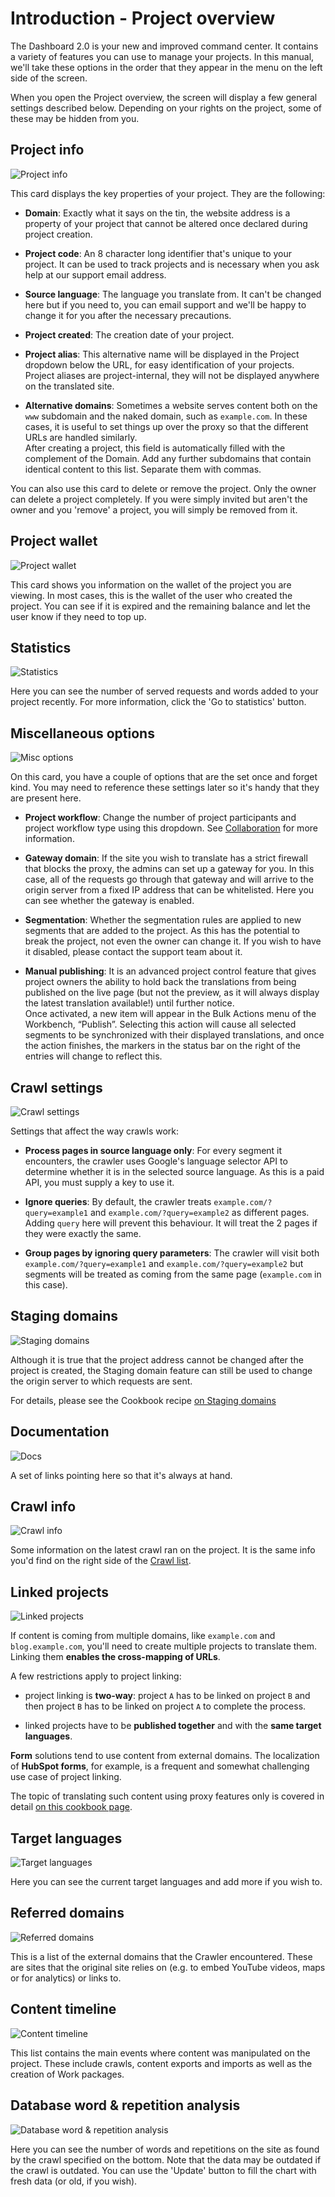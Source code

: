 # Introduction - Project overview

The Dashboard 2.0 is your new and improved command center. It contains a variety of features you can use to manage your projects. In this manual, we'll take these options in the order that they appear in the menu on the left side of the screen.

When you open the Project overview, the screen will display a few general settings described below. Depending on your rights on the project, some of these may be hidden from you.

## Project info

![Project info](/img/dashboard2/project_overview/project_info.png)

This card displays the key properties of your project. They are the following:

- **Domain**: Exactly what it says on the tin, the website address is a property of your project that cannot be altered once declared during project creation. 

- **Project code**: An 8 character long identifier that's unique to your project. It can be used to track projects and is necessary when you ask help at our support email address.

- **Source language**: The language you translate from. It can't be changed here but if you need to, you can email support and we'll be happy to change it for you after the necessary precautions.

- **Project created**: The creation date of your project.

- **Project alias**: This alternative name will be displayed in the Project dropdown below the URL, for easy identification of your projects. Project aliases are project-internal, they will not be displayed anywhere on the translated site.

- **Alternative domains**: Sometimes a website serves content both on the `www` subdomain and the naked domain, such as `example.com`. In these cases, it is useful to set things up over the proxy so that the different URLs are handled similarly.  
After creating a project, this field is automatically filled with the complement of the Domain. Add any further subdomains that contain identical content to this list. Separate them with commas.
  
You can also use this card to delete or remove the project. Only the owner can delete a project completely. If you were simply invited but aren't the owner and you 'remove' a project, you will simply be removed from it.

## Project wallet

![Project wallet](/img/dashboard2/project_overview/project_wallet.png)

This card shows you information on the wallet of the project you are viewing. In most cases, this is the wallet of the user who created the project. You can see if it is expired and the remaining balance and let the user know if they
 need to top up.
 
## Statistics
 
![Statistics](/img/dashboard2/project_overview/statistics.png)
 
Here you can see the number of served requests and words added to your project recently. For more information, click the 'Go to statistics' button.
 
## Miscellaneous options
 
![Misc options](/img/dashboard2/project_overview/misc_options.png)
 
On this card, you have a couple of options that are the set once and forget kind. You may need to reference these settings later so it's handy that they are present here.
 
- **Project workflow**: Change the number of project participants and project workflow type using this dropdown. See [Collaboration](../workbench/workflow/workflow.html) for more information.
 
- **Gateway domain**: If the site you wish to translate has a strict firewall that blocks the proxy, the admins can set up a gateway for you. In this case, all of the requests go through that gateway and will arrive to the origin server
  from a fixed IP address that can be whitelisted. Here you can see whether the gateway is enabled.
  
- **Segmentation**: Whether the segmentation rules are applied to new segments that are added to the project. As this has the potential to break the project, not even the owner can change it. If you wish to have it disabled, please
   contact the support team about it.
   
- **Manual publishing**: It is an advanced project control feature that gives project owners the ability to hold back the translations from being published on the live page (but not the preview, as it will always display the latest translation available!) until further notice.  
Once activated, a new item will appear in the Bulk Actions menu of the Workbench, “Publish”. Selecting this action will cause all selected segments to be synchronized with their displayed translations, and once the action finishes, the markers in the status bar on the right of the entries will change to reflect this.
 
## Crawl settings

![Crawl settings](/img/dashboard2/project_overview/crawl_settings.png)

Settings that affect the way crawls work:

- **Process pages in source language only**: For every segment it encounters, the crawler uses Google's language selector API to determine whether it is in the selected source language. As this is a paid API, you must supply a key to use
 it.
 
- **Ignore queries**: By default, the crawler treats `example.com/?query=example1` and `example.com/?query=example2` as different pages. Adding `query` here will prevent this behaviour. It will treat the 2 pages if they were exactly the same.

- **Group pages by ignoring query parameters**: The crawler will visit both `example.com/?query=example1` and `example.com/?query=example2` but segments will be treated as coming from the same page (`example.com` in this case).

## Staging domains

![Staging domains](/img/dashboard2/project_overview/staging_domains.png)

Although it is true that the project address cannot be changed after the project is created, the Staging domain feature can still be used to change the origin server to which requests are sent.

For details, please see the Cookbook recipe [on Staging domains](../cookbook/stagingdomain.html)

## Documentation

![Docs](/img/dashboard2/project_overview/docs.png)

A set of links pointing here so that it's always at hand.

## Crawl info

![Crawl info](/img/dashboard2/project_overview/crawl_info.png)

Some information on the latest crawl ran on the project. It is the same info you'd find on the right side of the [Crawl list](crawler/crawllist.html).

## Linked projects

![Linked projects](/img/dashboard2/project_overview/linked_projects.png)

If content is coming from multiple domains, like `example.com` and `blog.example.com`, you'll need to create multiple projects to translate them. Linking them **enables the cross-mapping of URLs**. 

A few restrictions apply to project linking:

- project linking is **two-way**: project `A` has to be linked on project `B` and then project `B` has to be linked on project `A` to complete the process.

- linked projects have to be **published together** and with the **same target languages**.

**Form** solutions tend to use content from external domains. The localization of **HubSpot forms**, for example, is a frequent and somewhat challenging use case of project linking.

The topic of translating such content using proxy features only is covered in detail [on this cookbook page](../cookbook/hubspotforms.html).
 
## Target languages

![Target languages](/img/dashboard2/project_overview/target_language.png)

Here you can see the current target languages and add more if you wish to.

## Referred domains

![Referred domains](/img/dashboard2/project_overview/referred_domains.png)

This is a list of the external domains that the Crawler encountered. These are sites that the original site relies on (e.g. to embed YouTube videos, maps or for analytics) or links to.

## Content timeline

![Content timeline](/img/dashboard2/project_overview/content_timeline.png)

This list contains the main events where content was manipulated on the project. These include crawls, content exports and imports as well as the creation of Work packages.

## Database word & repetition analysis

![Database word & repetition analysis](/img/dashboard2/project_overview/analysis.png)

Here you can see the number of words and repetitions on the site as found by the crawl specified on the bottom. Note that the data may be outdated if the crawl is outdated. You can use the 'Update' button to fill the chart with fresh data (or old, if you wish). 